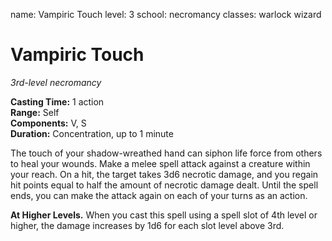 name: Vampiric Touch level: 3 school: necromancy classes: warlock wizard

# Vampiric Touch
_3rd-level necromancy_

**Casting Time:** 1 action    
**Range:** Self    
**Components:** V, S    
**Duration:** Concentration, up to 1 minute

The touch of your shadow-wreathed hand can siphon life force from others to heal your wounds. Make a melee spell attack against a creature within your reach. On a hit, the target takes 3d6 necrotic damage, and you regain hit points equal to half the amount of necrotic damage dealt. Until the spell ends, you can make the attack again on each of your turns as an action.

**At Higher Levels.** When you cast this spell using a spell slot of 4th level or higher, the damage increases by 1d6 for each slot level above 3rd.